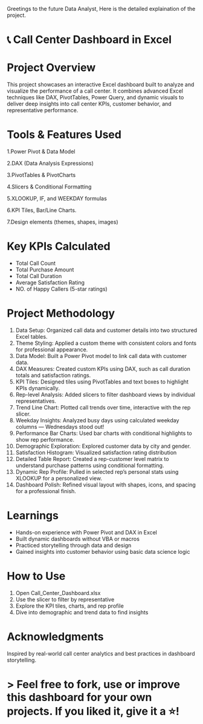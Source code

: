 
Greetings to the future Data Analyst, Here is the detailed explaination of the project.

# 📞 Call Center Dashboard in Excel


# Project Overview

This project showcases an interactive Excel dashboard built to analyze and visualize the performance of a call center. It combines advanced Excel techniques like DAX, PivotTables, Power Query, and dynamic visuals to deliver deep insights into call center KPIs, customer behavior, and representative performance.



# Tools & Features Used

1.Power Pivot & Data Model

2.DAX (Data Analysis Expressions)

3.PivotTables & PivotCharts

4.Slicers & Conditional Formatting

5.XLOOKUP, IF, and WEEKDAY formulas

6.KPI Tiles, Bar/Line Charts.

7.Design elements (themes, shapes, images)



# Key KPIs Calculated

- Total Call Count  
- Total Purchase Amount  
- Total Call Duration  
- Average Satisfaction Rating  
- NO. of Happy Callers (5-star ratings)



# Project Methodology

1. Data Setup: Organized call data and customer details into two structured Excel tables.
2. Theme Styling: Applied a custom theme with consistent colors and fonts for professional appearance.
3. Data Model: Built a Power Pivot model to link call data with customer data.
4. DAX Measures: Created custom KPIs using DAX, such as call duration totals and satisfaction ratings.
5. KPI Tiles: Designed tiles using PivotTables and text boxes to highlight KPIs dynamically.
6. Rep-level Analysis: Added slicers to filter dashboard views by individual representatives.
7. Trend Line Chart: Plotted call trends over time, interactive with the rep slicer.
8. Weekday Insights: Analyzed busy days using calculated weekday columns — Wednesdays stood out!
9. Performance Bar Charts: Used bar charts with conditional highlights to show rep performance.
10. Demographic Exploration: Explored customer data by city and gender.
11. Satisfaction Histogram: Visualized satisfaction rating distribution
12. Detailed Table Report: Created a rep-customer level matrix to understand purchase patterns using conditional formatting.
13. Dynamic Rep Profile: Pulled in selected rep’s personal stats using XLOOKUP for a personalized view.
14. Dashboard Polish: Refined visual layout with shapes, icons, and spacing for a professional finish.



# Learnings

- Hands-on experience with Power Pivot and DAX in Excel
- Built dynamic dashboards without VBA or macros
- Practiced storytelling through data and design
- Gained insights into customer behavior using basic data science logic


# How to Use

1. Open Call_Center_Dashboard.xlsx
2. Use the slicer to filter by representative
3. Explore the KPI tiles, charts, and rep profile
4. Dive into demographic and trend data to find insights



# Acknowledgments

Inspired by real-world call center analytics and best practices in dashboard storytelling.


# > Feel free to fork, use or improve this dashboard for your own projects. If you liked it, give it a ⭐️!
